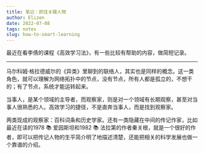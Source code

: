 ```yaml
--- 
title: 笔记：抓住关键人物
author: Elizen
date: 2022-07-08
tags: notes
slug: how-to-smart-learning
---
```

最近在看李倩的课程《高效学习法》，有一些比较有帮助的内容，做简短记录。

----

马尔科姆·格拉德威尔的《异类》里聊到的联络人，其实也是同样的概念。这一类角色，就可以理解为网络拓扑中的节点，没有节点，所有人都是孤立的，不想干的；有了节点，系统才能运转起来。

当事人，是某个领域的主导者，而观察家，则是对一个领域有长期观察，甚至对当事人很熟悉的人。高效学习的捷径，不是直奔当事人，而是找到观察家。

两类现成的观察家：百科词条和历史学家。还有一类隐藏在中间的传记作家，比如最近在读的1978 📚 爱因斯坦和1982 📚 法拉第的作者秦关根，就是一个很好的作者，即可以把传记人物的生平简介明了地描述清楚，还能把相关的科学发展也做一个靠谱的介绍。